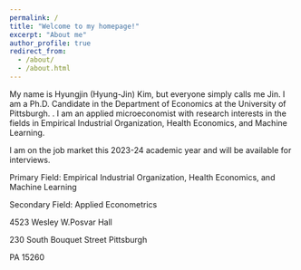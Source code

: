 ```yaml
---
permalink: /
title: "Welcome to my homepage!"
excerpt: "About me"
author_profile: true
redirect_from: 
  - /about/
  - /about.html
---
```



My name is Hyungjin (Hyung-Jin) Kim, but everyone simply calls me Jin. I am a Ph.D. Candidate in the Department of Economics at the University of Pittsburgh. . I am an applied microeconomist with research interests in the fields in Empirical Industrial Organization, Health Economics, and Machine Learning.

I am on the job market this 2023-24 academic year and will be available for interviews.

Primary Field: Empirical Industrial Organization, Health Economics, and Machine Learning

Secondary Field: Applied Econometrics


4523 Wesley W.Posvar Hall 

230 South Bouquet Street Pittsburgh 

PA 15260
